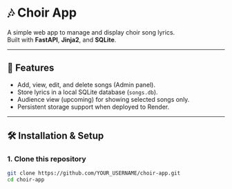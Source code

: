 # 🎶 Choir App

A simple web app to manage and display choir song lyrics.  
Built with **FastAPI**, **Jinja2**, and **SQLite**.

---

## 🚀 Features
- Add, view, edit, and delete songs (Admin panel).
- Store lyrics in a local SQLite database (`songs.db`).
- Audience view (upcoming) for showing selected songs only.
- Persistent storage support when deployed to Render.

---

## 🛠️ Installation & Setup

### 1. Clone this repository
```bash
git clone https://github.com/YOUR_USERNAME/choir-app.git
cd choir-app
